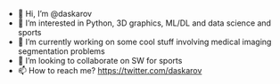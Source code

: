 - 👋 Hi, I’m @daskarov
- 👀 I’m interested in Python, 3D graphics, ML/DL and data science and sports
- 🌱 I’m currently working on some cool stuff involving medical imaging segmentation problems
- 💞️ I’m looking to collaborate on SW for sports
- 📫 How to reach me? https://twitter.com/daskarov

<!---
daskarov/daskarov is a ✨ special ✨ repository because its `README.md` (this file) appears on your GitHub profile.
You can click the Preview link to take a look at your changes.
--->
